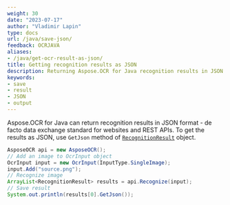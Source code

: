 ```yaml
---
weight: 30
date: "2023-07-17"
author: "Vladimir Lapin"
type: docs
url: /java/save-json/
feedback: OCRJAVA
aliases:
- /java/get-ocr-result-as-json/
title: Getting recognition results as JSON
description: Returning Aspose.OCR for Java recognition results in JSON format.
keywords:
- save
- result
- JSON
- output
---
```


Aspose.OCR for Java can return recognition results in JSON format - de facto data exchange standard for websites and REST APIs. To get the results as JSON, use `GetJson` method of [`RecognitionResult`](https://reference.aspose.com/ocr/java/com.aspose.ocr/recognitionresult/) object.

```java
AsposeOCR api = new AsposeOCR();
// Add an image to OcrInput object
OcrInput input = new OcrInput(InputType.SingleImage);
input.Add("source.png");
// Recognize image
ArrayList<RecognitionResult> results = api.Recognize(input);
// Save result
System.out.println(results[0].GetJson());
```
